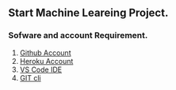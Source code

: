 ## Start Machine Leareing Project.

### Sofware and account Requirement.

1. [Github Account](https://github.com)
2. [Heroku Account](https://dashboard.heroku.com/loging)
3. [VS Code IDE](https://code.visualstudio.com/download)
4. [GIT cli](https://git-scm.com/downloads)
